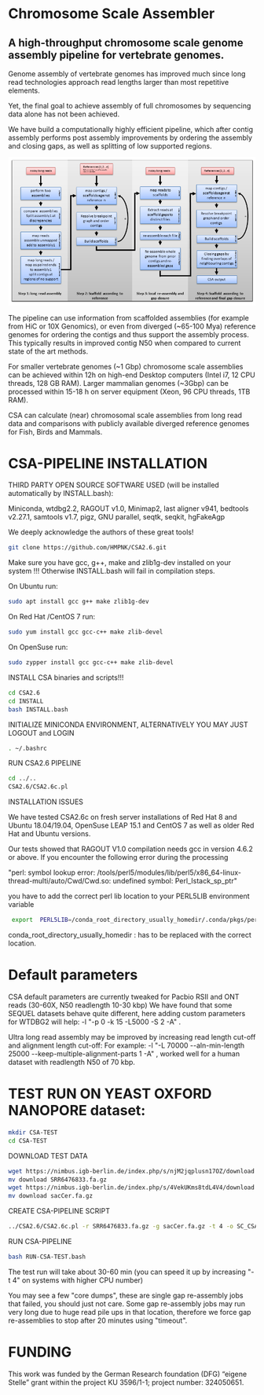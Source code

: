 # Chromosome Scale Assembler 
## A high-throughput chromosome scale genome assembly pipeline for vertebrate genomes.

Genome assembly of vertebrate genomes has improved much since long read technologies 
approach read lengths larger than most repetitive elements.

Yet, the final goal to achieve assembly of full chromosomes by sequencing data alone 
has not been achieved.

We have build a computationally highly efficient pipeline, which after contig assembly 
performs post assembly improvements by ordering the assembly and closing gaps, as well 
as splitting of low supported regions.

![CSA-PIPELINE](https://github.com/HMPNK/CSA2.6/blob/master/Fig1.png)

The pipeline can use information from scaffolded assemblies (for example from HiC or
10X Genomics), or even from diverged (~65-100 Mya) reference genomes for ordering the
contigs and thus support the assembly process. This typically results in improved 
contig N50 when compared to current state of the art methods.

For smaller vertebrate genomes (~1 Gbp) chromosome scale assemblies can be achieved 
within 12h on high-end Desktop computers (Intel i7, 12 CPU threads, 128 GB RAM). 
Larger mammalian genomes (~3Gbp) can be processed within 15-18 h on server equipment 
(Xeon, 96 CPU threads, 1TB RAM).

CSA can calculate (near) chromosomal scale assemblies from long read data and 
comparisons with publicly available diverged reference genomes for Fish, Birds and Mammals.

# CSA-PIPELINE INSTALLATION

 THIRD PARTY OPEN SOURCE SOFTWARE USED (will be installed automatically by INSTALL.bash):

 Miniconda, wtdbg2.2, RAGOUT v1.0, Minimap2, last aligner v941, bedtools v2.27.1,
 samtools v1.7, pigz, GNU parallel, seqtk, seqkit, hgFakeAgp

 We deeply acknowledge the authors of these great tools! 

```sh
git clone https://github.com/HMPNK/CSA2.6.git
```
 Make sure you have gcc, g++, make and zlib1g-dev installed on your system !!!
 Otherwise INSTALL.bash will fail in compilation steps.

 On Ubuntu run:
 ```sh
 sudo apt install gcc g++ make zlib1g-dev
 ```
  On Red Hat /CentOS 7 run:
```sh
sudo yum install gcc gcc-c++ make zlib-devel
```
 On OpenSuse run:
 ```sh
 sudo zypper install gcc gcc-c++ make zlib-devel
```
INSTALL CSA binaries and scripts!!! 
```sh
cd CSA2.6
cd INSTALL
bash INSTALL.bash
```
 INITIALIZE MINICONDA ENVIRONMENT, ALTERNATIVELY YOU MAY JUST LOGOUT and LOGIN 
```sh
. ~/.bashrc
```
 RUN CSA2.6 PIPELINE
```sh
cd ../..
CSA2.6/CSA2.6c.pl
```
 INSTALLATION ISSUES

 We have tested CSA2.6c on fresh server installations of Red Hat 8 and Ubuntu 18.04/19.04,
 OpenSuse LEAP 15.1 and CentOS 7 as well as older Red Hat and Ubuntu versions.

 Our tests showed that RAGOUT V1.0 compilation needs gcc in version 4.6.2 or above.
 If you encounter the following error during the processing

 "perl: symbol lookup error: /tools/perl5/modules/lib/perl5/x86_64-linux-thread-multi/auto/Cwd/Cwd.so: undefined
 symbol: Perl_Istack_sp_ptr" 

 you have to add the correct perl lib location to your PERL5LIB environment variable
```sh
 export  PERL5LIB=/conda_root_directory_usually_homedir/.conda/pkgs/perl-5.22.0.1-0/lib/perl5:$PERL5LIB
```
 conda_root_directory_usually_homedir : has to be replaced with the correct location.

# Default parameters
CSA default parameters are currently tweaked for Pacbio RSII and ONT reads (30-60X, N50 readlength 10-30 kbp)
We have found that some SEQUEL datasets behave quite different, here adding custom parameters 
for WTDBG2 will help: -l "-p 0 -k 15 -L5000 -S 2 -A" .

Ultra long read assembly may be improved by increasing read length cut-off and alignment length cut-off:
For example: -l "-L 70000 --aln-min-length 25000 --keep-multiple-alignment-parts 1 -A" , worked well for a human dataset with 
readlength N50 of 70 kbp.

# TEST RUN ON YEAST OXFORD NANOPORE dataset:
```sh
mkdir CSA-TEST
cd CSA-TEST
```
DOWNLOAD TEST DATA
```sh
wget https://nimbus.igb-berlin.de/index.php/s/njM2jqplusn17OZ/download
mv download SRR6476833.fa.gz
wget https://nimbus.igb-berlin.de/index.php/s/4VekUKms8tdL4V4/download
mv download sacCer.fa.gz
```
CREATE CSA-PIPELINE SCRIPT
```sh
../CSA2.6/CSA2.6c.pl -r SRR6476833.fa.gz -g sacCer.fa.gz -t 4 -o SC_CSA -d SC_CSA > RUN-CSA-TEST.bash
```
RUN CSA-PIPELINE
```sh
bash RUN-CSA-TEST.bash
```
The test run will take about 30-60 min (you can speed it up by increasing "-t 4" on systems with higher CPU number)

You may see a few "core dumps", these are single gap re-assembly jobs that failed, you should just not care. Some gap re-assembly jobs may run very long due to huge read pile ups in that location, therefore we force gap re-assemblies to stop after 20 minutes using "timeout".


# FUNDING
This work was funded by the German Research foundation (DFG) “eigene Stelle” grant within the project KU 3596/1-1; project number: 324050651.

